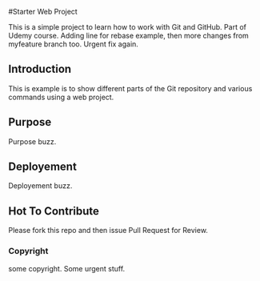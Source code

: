 #Starter Web Project 

This is a simple project to learn how to work with Git and GitHub. Part of Udemy course. Adding line for rebase example, then more changes from myfeature branch too. Urgent fix again. 

## Introduction

This is example is to show different parts of the Git repository and various commands using a web project.

## Purpose

Purpose buzz.

## Deployement

Deployement buzz. 

## Hot To Contribute

Please fork this repo and then issue Pull Request for Review. 

### Copyright 
some copyright. Some urgent stuff.
